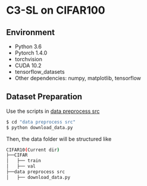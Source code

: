 # C3-SL on CIFAR100
## Environment
* Python 3.6
* Pytorch 1.4.0
* torchvision
* CUDA 10.2
* tensorflow_datasets
* Other dependencies: numpy, matplotlib, tensorflow

## Dataset Preparation

Use the scripts in [data preprocess src](data%20preprocess%20src/download_data.py)
```bash
$ cd "data preprocess src"    
$ python download_data.py
```
Then, the data folder will be structured like
```bash
CIFAR10(Current dir)
├──CIFAR
│   ├── train
│   ├── val
├──data preprocess src
│   ├── download_data.py
```
